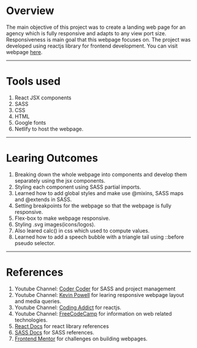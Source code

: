 # Overview

The main objective of this project was to create a landing web page for an agency which is fully responsive and adapts to any
view port size. Responsiveness is main goal that this webpage focuses on. The project was developed using reactjs library for frontend development. You can visit webpage [here](https://sunnyside-agency-1.netlify.app/).

---

# Tools used

1. React JSX components
2. SASS
3. CSS
4. HTML
5. Google fonts
6. Netlify to host the webpage.

---

# Learing Outcomes

1. Breaking down the whole webpage into components and develop them separately using the jsx components.
2. Styling each component using SASS partial imports.
3. Learned how to add global styles and make use @mixins, SASS maps and @extends in SASS.
4. Setting breakpoints for the webpage so that the webpage is fully responsive.
5. Flex-box to make webpage responsive.
6. Styling .svg images(icons/logos).
7. Also leared calc() in css which used to compute values.
8. Learned how to add a speech bubble with a triangle tail using ::before pseudo selector.

---

# References

1. Youtube Channel: [Coder Coder](https://www.youtube.com/channel/UCzNf0liwUzMN6_pixbQlMhQ) for SASS and project management
2. Youtube Channel: [Kevin Powell](https://www.youtube.com/user/KepowOb) for learing responsive webpage layout and media queries.
3. Youtube Channel: [Coding Addict](https://www.youtube.com/channel/UCMZFwxv5l-XtKi693qMJptA) for reactjs.
4. Youtube Channel: [FreeCodeCamp](https://www.youtube.com/channel/UC8butISFwT-Wl7EV0hUK0BQ) for information on web related technologies.
5. [React Docs](https://reactjs.org/docs/getting-started.html) for react library references
6. [SASS Docs](https://sass-lang.com/documentation) for SASS references.
7. [Frontend Mentor](https://www.frontendmentor.io/challenges) for challenges on building webpages.

